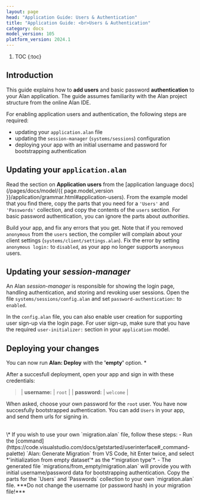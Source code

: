 ```yaml
---
layout: page
head: "Application Guide: Users & Authentication"
title: "Application Guide: <br>Users & Authentication"
category: docs
model_version: 105
platform_version: 2024.1
---
```


1. TOC
{:toc}

## Introduction
This guide explains how to **add users** and basic password **authentication** to your Alan application.
The guide assumes familiarity with the Alan project structure from the online Alan IDE.

For enabling application users and authentication, the following steps are required:
- updating your `application.alan` file
- updating the `session-manager` (`systems/sessions`) configuration
- deploying your app with an initial username and password for bootstrapping authentication


## Updating your `application.alan`
Read the section on **Application users** from the [application language docs](/pages/docs/model/{{ page.model_version }}/application/grammar.html#application-users).
From the example model that you find there, copy the parts that you need for a `'Users'` and `'Passwords'` collection, and copy the contents of the `users` section.
For basic password authentication, you can ignore the parts about *authorities*.

Build your app, and fix any errors that you get.
Note that if you removed `anonymous` from the `users` section, the compiler will complain about your client settings (`systems/client/settings.alan`).
Fix the error by setting `anonymous login:` to `disabled`, as your app no longer supports `anonymous` users.


## Updating your *session-manager*
An Alan *session-manager* is responsible for showing the login page, handling authentication, and storing and revoking user sessions.
Open the file `systems/sessions/config.alan` and set `password-authentication:` to `enabled`.

In the `config.alan` file, you can also enable user creation for supporting user sign-up via the login page.
For user sign-up, make sure that you have the required `user-initializer:` section in your `application` model.

## Deploying your changes
You can now run **Alan: Deploy** with the **'empty'** option. \*

After a succesfull deployment, open your app and sign in with these credentials:

> | **username:** | `root` |
> | **password:** | `welcome` |

When asked, choose your own password for the `root` user.
You have now succesfully bootstrapped authentication.
You can add `Users` in your app, and send them urls for signing in.

<br>
\* If you wish to use your own `migration.alan` file, follow these steps:
- Run the [command](https://code.visualstudio.com/docs/getstarted/userinterface#_command-palette) `Alan: Generate Migration` from VS Code, hit Enter twice, and select *'initialization from empty dataset'* as the *'migration type'*.
- The generated file `migrations/from_empty/migration.alan` will provide you with initial username/password data for bootstrapping authentication. Copy the parts for the `Users` and `Passwords` collection to your own `migration.alan` file.
***Do not change the username (or password hash) in your migration file!***



